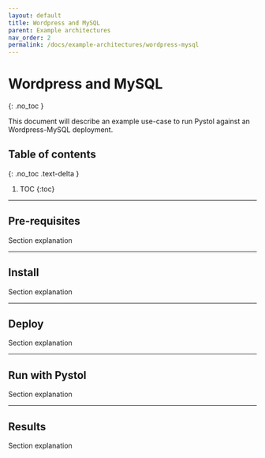 ```yaml
---
layout: default
title: Wordpress and MySQL
parent: Example architectures
nav_order: 2
permalink: /docs/example-architectures/wordpress-mysql
---
```


# Wordpress and MySQL
{: .no_toc }

This document will describe an example use-case to run Pystol against an Wordpress-MySQL deployment.

## Table of contents
{: .no_toc .text-delta }

1. TOC
{:toc}

---

## Pre-requisites

Section explanation

---

## Install

Section explanation

---

## Deploy

Section explanation

---

## Run with Pystol

Section explanation

---

## Results

Section explanation
